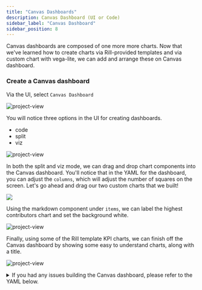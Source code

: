 ```yaml
---
title: "Canvas Dashboards"
description: Canvas Dashboard (UI or Code)
sidebar_label: "Canvas Dashboard"
sidebar_position: 8
---
```



Canvas dashboards are composed of one more more charts. Now that we've learned how to create charts via Rill-provided templates and via custom chart with vega-lite, we can add and arrange these on Canvas dashboard.


### Create a Canvas dashboard
Via the UI, select `Canvas Dashboard`

![project-view](/img/tutorials/301/add-custom-dashboard.png)


You will notice three options in the UI for creating dashboards.
- code
- split
- viz



![project-view](/img/tutorials/301/custom-dashboard.png)

In both the split and viz mode, we can drag and drop chart components into the Canvas dashboard.
You'll notice that in the YAML for the dashboard, you can adjust the `columns`, which will adjust the number of squares on the screen. Let's go ahead and drag our two custom charts that we built!

<img src = '/img/tutorials/301/custom-chart.gif' class='rounded-gif' />
<br />

Using the markdown component under `items`, we can label the highest contributors chart and set the background white.

![project-view](/img/tutorials/301/markdown.png)

Finally, using some of the Rill template KPI charts, we can finish off the Canvas dashboard by showing some easy to understand charts, along with a title.

![project-view](/img/tutorials/301/complete-custom.png)


<details>
  <summary>If you had any issues building the Canvas dashboard, please refer to the YAML below.</summary>
```yaml
type: dashboard
columns: 13
gap: 2

items:
  - component:
      markdown:
        content: "ClickHouse Repo Overview"
        css:
          font-size: "40px"
          background: "white"
    width: 10
    height: 1
    x: 1
    y: 1

  - component: net_line_kpi
    height: 2
    width: 3
    x: 1
    y: 2

  - component: commit_kpi
    height: 1
    width: 4
    x: 4
    y: 2
  - component: percent_delete_kpi
    height: 1
    width: 3
    x: 8
    y: 2

  - component:
      markdown:
        content: "Highest Contributors"
        css:
          font-size: "20px"
          background: "white"
    width: 2
    height: 6
    x: 1
    y: 3
  - component: top-contributors
    height: 6
    width: 8
    x: 3
    y: 3
  - component: normalize-stack-chart-add-delete
    height: 5
    width: 10
    x: 1
    y: 9

```
</details>

These are just two simple custom graphs that can be built using Vega Lite. Please refer to Vega Lite [documentation](https://vega.github.io/vega-lite/docs/) and [examples](https://vega.github.io/vega-lite/examples/) for further inspiration on how you can build your very own Canvas dashboard.

import DocsRating from '@site/src/components/DocsRating';

---
<DocsRating />